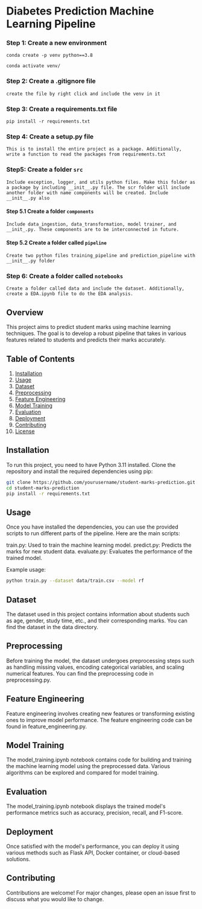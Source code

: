 # Diabetes Prediction Machine Learning Pipeline

### Step 1: Create a new environment

```
conda create -p venv python==3.8

conda activate venv/
```
### Step 2: Create a .gitignore file

```
create the file by right click and include the venv in it
```

### Step 3: Create a requirements.txt file 
```
pip install -r requirements.txt
```

### Step 4: Create a setup.py file 
```
This is to install the entire project as a package. Additionally, write a function to read the packages from requirements.txt
```

### Step5: Create a folder `src` 
```
Include exception, logger, and utils python files. Make this folder as a package by including __init__.py file. The scr folder will include another folder with name components will be created. Include __init__.py also 
```
#### Step 5.1 Create a folder `components`

```
Include data_ingestion, data_transformation, model trainer, and __init_.py. These components are to be interconnected in future. 
```
#### Step 5.2 Create a folder called `pipeline`
```
Create two python files training_pipeline and prediction_pipeline with __init__.py folder
``` 

### Step 6: Create a folder called `notebooks` 
```
Create a folder called data and include the dataset. Additionally, create a EDA.ipynb file to do the EDA analysis.
```
## Overview

This project aims to predict student marks using machine learning techniques. The goal is to develop a robust pipeline that takes in various features related to students and predicts their marks accurately.

## Table of Contents

1. [Installation](#installation)
2. [Usage](#usage)
3. [Dataset](#dataset)
4. [Preprocessing](#preprocessing)
5. [Feature Engineering](#feature-engineering)
6. [Model Training](#model-training)
7. [Evaluation](#evaluation)
8. [Deployment](#deployment)
9. [Contributing](#contributing)
10. [License](#license)

## Installation

To run this project, you need to have Python 3.11 installed. Clone the repository and install the required dependencies using pip:

```bash
git clone https://github.com/yourusername/student-marks-prediction.git
cd student-marks-prediction
pip install -r requirements.txt
```

## Usage

Once you have installed the dependencies, you can use the provided scripts to run different parts of the pipeline. Here are the main scripts:

train.py: Used to train the machine learning model.
predict.py: Predicts the marks for new student data.
evaluate.py: Evaluates the performance of the trained model.

Example usage:

```bash
python train.py --dataset data/train.csv --model rf
```

## Dataset

The dataset used in this project contains information about students such as age, gender, study time, etc., and their corresponding marks. You can find the dataset in the data directory.

## Preprocessing

Before training the model, the dataset undergoes preprocessing steps such as handling missing values, encoding categorical variables, and scaling numerical features. You can find the preprocessing code in preprocessing.py.

## Feature Engineering

Feature engineering involves creating new features or transforming existing ones to improve model performance. The feature engineering code can be found in feature_engineering.py.

## Model Training

The model_training.ipynb notebook contains code for building and training the machine learning model using the preprocessed data. Various algorithms can be explored and compared for model training.

## Evaluation

The model_training.ipynb notebook displays the trained model's performance metrics such as accuracy, precision, recall, and F1-score.

## Deployment

Once satisfied with the model's performance, you can deploy it using various methods such as Flask API, Docker container, or cloud-based solutions.

## Contributing

Contributions are welcome! For major changes, please open an issue first to discuss what you would like to change.

